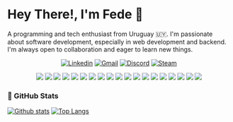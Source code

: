 # Hey There!, I'm Fede 🖖
A programming and tech enthusiast from Uruguay :uruguay:. I'm passionate about software development, especially in web development and backend. I'm always open to collaboration and eager to learn new things.
<p align="center">
    <a href="https://www.linkedin.com/in/federicocoelho"><img alt="Linkedin" src="https://img.shields.io/badge/-Federico%20Coelho-0e76a8?style=for-the-badge&logo=linkedin&logoColor=white"/></a>
    <a href="mailto:fcoelhovazquez@gmail.com"><img alt="Gmail" src="https://img.shields.io/badge/-fcoelhovazquez@gmail.com-D14836?style=for-the-badge&logo=gmail&logoColor=white"/></a>
    <a href="https://www.discord.com/users/200677250511667202"><img alt="Discord" src="https://img.shields.io/badge/-santerzet-7289DA?style=for-the-badge&logo=discord&logoColor=white"/></a>
    <a href="https://steamcommunity.com/id/SanterZ/" target="_blank"><img alt="Steam" src="https://img.shields.io/badge/-SanterZ-000000?style=for-the-badge&logo=steam&logoColor=white"/></a>
</p>

<p align="center">
    <a href="https://developer.mozilla.org/en-US/docs/Web/HTML" target="_blank"><img src="https://skillicons.dev/icons?i=html" /></a>
    <a href="https://developer.mozilla.org/en-US/docs/Web/CSS" target="_blank"><img src="https://skillicons.dev/icons?i=css" /></a>
    <a href="https://developer.mozilla.org/en-US/docs/Web/JavaScript" target="_blank"><img src="https://skillicons.dev/icons?i=js" /></a>
    <a href="https://nodejs.org/en" target="_blank"><img src="https://skillicons.dev/icons?i=nodejs" /></a>
    <a href="https://www.java.com/en/" target="_blank"><img src="https://skillicons.dev/icons?i=java" /></a>
    <a href="https://spring.io/" target="_blank"><img src="https://skillicons.dev/icons?i=spring" /></a>
    <a href="https://discord.js.org/" target="_blank"><img src="https://skillicons.dev/icons?i=discordjs" /></a>
    <a href="#"><img src="https://skillicons.dev/icons?i=bots" /></a>
    <a href="https://www.mysql.com/" target="_blank"><img src="https://skillicons.dev/icons?i=mysql" /></a>
    <a href="https://www.postgresql.org/" target="_blank"><img src="https://skillicons.dev/icons?i=postgresql" /></a>
    <a href="https://www.sqlite.org/" target="_blank"><img src="https://skillicons.dev/icons?i=sqlite" /></a>
    <a href="https://git-scm.com/" target="_blank"><img src="https://skillicons.dev/icons?i=git" /></a>
    <a href="https://www.docker.com/" target="_blank"><img src="https://skillicons.dev/icons?i=docker" /></a>
    <a href="https://code.visualstudio.com/" target="_blank"><img src="https://skillicons.dev/icons?i=vscode" /></a>
    <a href="https://www.jetbrains.com/idea/" target="_blank"><img src="https://skillicons.dev/icons?i=idea" /></a>
    <a href="https://www.vim.org/" target="_blank"><img src="https://skillicons.dev/icons?i=vim" /></a>
    <a href="#"><img src="https://skillicons.dev/icons?i=bash" /></a>
    <a href="#"><img src="https://skillicons.dev/icons?i=windows" /></a>
    <a href="#"><img src="https://skillicons.dev/icons?i=linux" /></a>
</p>

### 🐙 GitHub Stats
<a href="#">![Github stats](https://github-readme-stats-fedezets-projects.vercel.app/api?username=fedezet&theme=dracula&show_icons=true&count_private=true&hide_border=true&line_height=20)</a>
<a href="#">![Top Langs](https://github-readme-stats-fedezets-projects.vercel.app/api/top-langs/?username=fedezet&layout=compact&theme=dracula&count_private=true&hide_border=true)</a>
